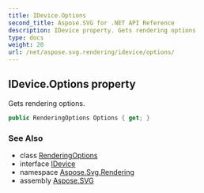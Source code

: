 ```yaml
---
title: IDevice.Options
second_title: Aspose.SVG for .NET API Reference
description: IDevice property. Gets rendering options
type: docs
weight: 20
url: /net/aspose.svg.rendering/idevice/options/
---
```

## IDevice.Options property

Gets rendering options.

```csharp
public RenderingOptions Options { get; }
```

### See Also

* class [RenderingOptions](../../renderingoptions/)
* interface [IDevice](../)
* namespace [Aspose.Svg.Rendering](../../../aspose.svg.rendering/)
* assembly [Aspose.SVG](../../../)
